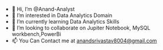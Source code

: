 - 👋 Hi, I’m @Anand-Analyst
- 👀 I’m interested in Data Analytics Domain
- 🌱 I’m currently learning Data Analytics Skills
- 💞️ I’m looking to collaborate on Jupiter Notebook, MySQL workbench,PowerBi
- 📫 You Can Contact me at anandsrivastav8004@gmail.com

<!---
Anand-Analyst/Anand-Analyst is a ✨ special ✨ repository because its `README.md` (this file) appears on your GitHub profile.
You can click the Preview link to take a look at your changes.
--->
